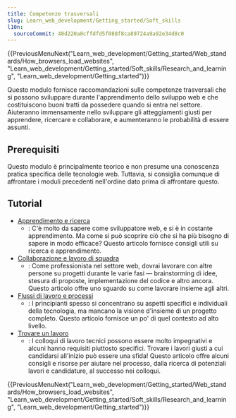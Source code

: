 ```yaml
---
title: Competenze trasversali
slug: Learn_web_development/Getting_started/Soft_skills
l10n:
  sourceCommit: 48d220a8cffdfd5f088f8ca89724a9a92e34d8c0
---
```


{{PreviousMenuNext("Learn_web_development/Getting_started/Web_standards/How_browsers_load_websites", "Learn_web_development/Getting_started/Soft_skills/Research_and_learning", "Learn_web_development/Getting_started")}}

Questo modulo fornisce raccomandazioni sulle competenze trasversali che si possono sviluppare durante l'apprendimento dello sviluppo web e che costituiscono buoni tratti da possedere quando si entra nel settore. Aiuteranno immensamente nello sviluppare gli atteggiamenti giusti per apprendere, ricercare e collaborare, e aumenteranno le probabilità di essere assunti.

## Prerequisiti

Questo modulo è principalmente teorico e non presume una conoscenza pratica specifica delle tecnologie web. Tuttavia, si consiglia comunque di affrontare i moduli precedenti nell'ordine dato prima di affrontare questo.

## Tutorial

- [Apprendimento e ricerca](/it/docs/Learn_web_development/Getting_started/Soft_skills/Research_and_learning)
  - : C'è molto da sapere come sviluppatore web, e si è in costante apprendimento. Ma come si può scoprire ciò che si ha più bisogno di sapere in modo efficace? Questo articolo fornisce consigli utili su ricerca e apprendimento.
- [Collaborazione e lavoro di squadra](/it/docs/Learn_web_development/Getting_started/Soft_skills/Collaboration_and_teamwork)
  - : Come professionista nel settore web, dovrai lavorare con altre persone su progetti durante le varie fasi — brainstorming di idee, stesura di proposte, implementazione del codice e altro ancora. Questo articolo offre uno sguardo su come lavorare insieme agli altri.
- [Flussi di lavoro e processi](/it/docs/Learn_web_development/Getting_started/Soft_skills/Workflows_and_processes)
  - : I principianti spesso si concentrano su aspetti specifici e individuali della tecnologia, ma mancano la visione d'insieme di un progetto completo. Questo articolo fornisce un po' di quel contesto ad alto livello.
- [Trovare un lavoro](/it/docs/Learn_web_development/Getting_started/Soft_skills/Finding_a_job)
  - : I colloqui di lavoro tecnici possono essere molto impegnativi e alcuni hanno requisiti piuttosto specifici. Trovare i lavori giusti a cui candidarsi all'inizio può essere una sfida! Questo articolo offre alcuni consigli e risorse per aiutare nel processo, dalla ricerca di potenziali lavori e candidature, al successo nei colloqui.

{{PreviousMenuNext("Learn_web_development/Getting_started/Web_standards/How_browsers_load_websites", "Learn_web_development/Getting_started/Soft_skills/Research_and_learning", "Learn_web_development/Getting_started")}}
